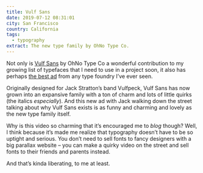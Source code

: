 ```yaml
---
title: Vulf Sans
date: 2019-07-12 08:31:01
city: San Francisco
country: California
tags:
  - typography
extract: The new type family by OhNo Type Co.
---
```


Not only is [Vulf Sans](https://ohnotype.co/fonts/vulf-sans) by OhNo Type Co a wonderful contribution to my growing list of typefaces that I need to use in a project soon, it also has perhaps [the best ad](https://twitter.com/OHnoTypeCo/status/1149676598037102595) from any type foundry I’ve ever seen.

Originally designed for Jack Stratton’s band Vulfpeck, Vulf Sans has now grown into an expansive family with a ton of charm and lots of little quirks (the italics _especially_). And this new ad with Jack walking down the street talking about why Vulf Sans exists is as funny and charming and lovely as the new type family itself.

Why is this video so charming that it’s encouraged me to _blog_ though? Well, I think because it’s made me realize that typography doesn’t have to be so uptight and serious. You don’t need to sell fonts to fancy designers with a big parallax website – you can make a quirky video on the street and sell fonts to their friends and parents instead.

And that’s kinda liberating, to me at least.
